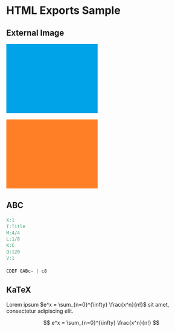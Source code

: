 # HTML Exports Sample

## External Image

![](assets/sample_01.png)

![](assets/test_assets/sample_01.png)

## ABC

```abc
X:1
T:Title
M:4/4
L:1/8
K:C
Q:120
V:1

CDEF GABc- | c8
```

## KaTeX

Lorem ipsum $e^x = \sum_{n=0}^{\infty} \frac{x^n}{n!}$ sit amet, consectetur adipiscing elit.

$$
e^x = \sum_{n=0}^{\infty} \frac{x^n}{n!}
$$
